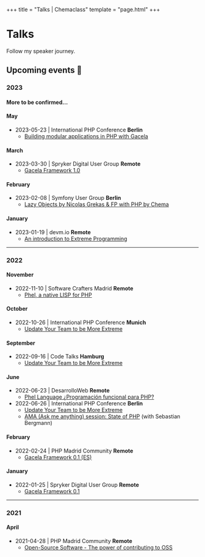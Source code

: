 +++
title = "Talks | Chemaclass"
template = "page.html"
+++

# Talks

Follow my speaker journey.

## Upcoming events 🎤

### 2023

#### More to be confirmed...

#### May
- 2023-05-23 | International PHP Conference **Berlin**
  - [Building modular applications in PHP with Gacela](https://phpconference.com/software-architecture/modular-applications-php-gacela/)

#### March
- 2023-03-30 | Spryker Digital User Group **Remote**
  - [Gacela Framework 1.0](https://www.meetup.com/spryker-user-group/events/289944797/)

#### February
- 2023-02-08 | Symfony User Group **Berlin**
  - [Lazy Objects by Nicolas Grekas & FP with PHP by Chema](https://www.meetup.com/sfugberlin/events/290735168/)

#### January
- 2023-01-19 | devm.io **Remote**
  - [An introduction to Extreme Programming](https://devm.io/update-your-team-to-be-more-extreme/)

---

### 2022

#### November
- 2022-11-10 | Software Crafters Madrid **Remote**
  - [Phel, a native LISP for PHP](https://www.meetup.com/madswcraft/events/289206891/)

#### October
- 2022-10-26 | International PHP Conference **Munich**
  - [Update Your Team to be More Extreme](https://phpconference.com/mixed/update-your-team-to-be-more-extreme/)

#### September
- 2022-09-16 | Code Talks **Hamburg**
  - [Update Your Team to be More Extreme](https://codetalks.de/speakers#speaker-985?event=7)

#### June
- 2022-06-23 | DesarrolloWeb **Remote**
  - [Phel Language ¿Programación funcional para PHP?](https://www.youtube.com/live/9pElbTEcyGA?feature=share) 
- 2022-06-26 | International PHP Conference **Berlin**
  - [Update Your Team to be More Extreme](https://phpconference.com/mixed/update-your-team-to-be-more-extreme/)
  - [AMA (Ask me anything) session: State of PHP](https://phpconference.com/php-core-coding/ama-ask-me-anything-session-state-of-php/) (with Sebastian Bergmann)

#### February
- 2022-02-24 | PHP Madrid Community **Remote**
  - [Gacela Framework 0.1 (ES)](https://www.meetup.com/phpmad/events/284069182/)

#### January
- 2022-01-25 | Spryker Digital User Group **Remote**
  - [Gacela Framework 0.1](https://www.meetup.com/spryker-user-group/events/282267564/)

---

### 2021

#### April
- 2021-04-28 | PHP Madrid Community **Remote**
  - [Open-Source Software - The power of contributing to OSS](https://www.meetup.com/phpmad/events/277733306/)
